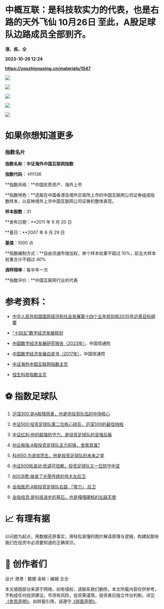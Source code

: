 # 中概互联：是科技软实力的代表，也是右路的天外飞仙 10月26日 至此，A股足球队边路成员全部到齐。
**港、栋、仝**

**2023-10-26 12:24**

**https://youzhiyouxing.cn/materials/1547**

  

![](https://asset.youzhiyouxing.cn/image/2023/10/26/01HDNN0N0CM2ZHKSE73HJENDXC.jpeg?x-oss-process=image/resize,w_1280,limit_1)

![](https://asset.youzhiyouxing.cn/image/2023/10/26/01HDNN0NJSWCKVQKG109G5CX3W.jpeg?x-oss-process=image/resize,w_1280,limit_1)

![](https://asset.youzhiyouxing.cn/image/2023/10/26/01HDNYQ5SEXCS29J0K0H7ATRC1.jpg?x-oss-process=image/resize,w_1280,limit_1)

![](https://asset.youzhiyouxing.cn/image/2023/10/26/01HDNN0PY62K311XJ1A3ND51V9.jpeg?x-oss-process=image/resize,w_1280,limit_1)

![](https://asset.youzhiyouxing.cn/image/2023/10/26/01HDNN0QPPQ0XNS669031YG0EW.jpeg?x-oss-process=image/resize,w_1280,limit_1)

如果你想知道更多
========

### 指数名片

**指数名称：中证海外中国互联网指数**

**指数代码**： H11136

**指数风格：**中国优质资产、海外上市

**指数特色：**选取在中国香港及境外交易所上市的中国互联网公司证券组成指数样本，以反映境外上市中国互联网公司证券的整体表现。

**样本股数**：31

**发布日期：**2011 年 9 月 20 日

**基日：**2007 年 6 月 29 日

**基值**：1000 点

**指数编制方式：**自由流通市值加权，单个样本权重不超过 10%，前五大样本权重合计不超过 40%

**调样频率**：每半年一次

**指数评价：**中国互联网行业的代表

参考资料：
=====

*   [中华人民共和国国民经济和社会发展第十四个五年规划和2035年远景目标纲要](https://www.gov.cn/xinwen/2021-03/13/content_5592681.htm)
    
*   [“十四五”数字经济发展规划](https://www.gov.cn/zhengce/content/2022-01/12/content_5667817.htm)
    
*   [中国数字经济发展研究报告（2023年）](http://www.caict.ac.cn/kxyj/qwfb/bps/202304/P020230427572038320317.pdf)，中国信通院
    
*   [中国数字经济发展白皮书（2017年）](http://www.caict.ac.cn/kxyj/qwfb/bps/201804/t20180426_158452.htm)，中国信通院
    
*   [中证海外中国互联网指数主页](https://www.csindex.com.cn/#/indices/family/detail?indexCode=H11136)
    
*   [恒生科技指数主页](https://www.hsi.com.hk/chi/indexes/all-indexes/hstech)
    

⚽️ 指数足球队
========

1.  [沪深300:是A股晴雨表，也是你投资队伍的中场核心](https://youzhiyouxing.cn/n/materials/1303)
    
2.  [中证500:投资足球队第二位核心球员，沪深300的最佳拍档](https://youzhiyouxing.cn/n/materials/1310)
    
3.  [中证红利:他的超强防守力，是投资足球队的坚强后盾](https://youzhiyouxing.cn/n/materials/1319)
    
4.  [创业板指:A股投资足球队主力前锋，舍我其谁?](https://youzhiyouxing.cn/n/materials/1328)
    
5.  [科创50:为进攻而生，他是投资足球队的未来之星](https://youzhiyouxing.cn/n/materials/1443)
    
6.  [中证500低波动:低调可信赖，投资足球队又一位防守中坚](https://youzhiyouxing.cn/n/materials/1464)
    
7.  [800消费:继承了光荣传统的伟大左后卫](https://youzhiyouxing.cn/n/materials/1488)
    
8.  [全指医药:A股投资足球队右路 「带刀」 后卫](https://youzhiyouxing.cn/n/materials/1504)
    
9.  [全指信息:是科技进步的基石，也是嘎嘎硬核的左路天使](https://youzhiyouxing.cn/n/materials/1539)
    

📈 有理有据
=======

以问题为起点，用数据还原事实，用轻松易懂的图片解读原理与逻辑，构建起那些我们在投资中必须要知道的正确常识。

🎨 创作者们
=======

设计 港港｜数据 金栋｜编辑 仝仝

本文插图部分来源于网络，如有侵权，请联系我们删除。本文所载内容仅供参考，不构成任何投资建议。市场有风险，投资需谨慎，投资者应独立作出判断。详见[《免责声明》](https://youzhiyouxing.cn/agreements/ARTICLE_DISCLAIMER)。如转载引用，请遵守[《转载声明》](https://youzhiyouxing.cn/agreements/ARTICLE_REPRINTED)。